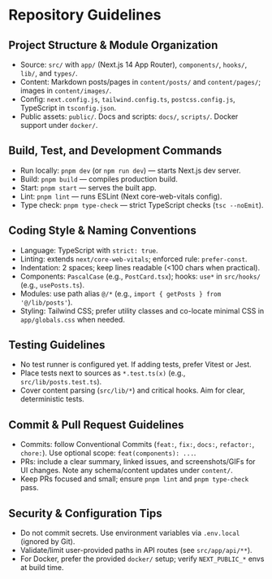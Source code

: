 # Repository Guidelines

## Project Structure & Module Organization
- Source: `src/` with `app/` (Next.js 14 App Router), `components/`, `hooks/`, `lib/`, and `types/`.
- Content: Markdown posts/pages in `content/posts/` and `content/pages/`; images in `content/images/`.
- Config: `next.config.js`, `tailwind.config.ts`, `postcss.config.js`, TypeScript in `tsconfig.json`.
- Public assets: `public/`. Docs and scripts: `docs/`, `scripts/`. Docker support under `docker/`.

## Build, Test, and Development Commands
- Run locally: `pnpm dev` (or `npm run dev`) — starts Next.js dev server.
- Build: `pnpm build` — compiles production build.
- Start: `pnpm start` — serves the built app.
- Lint: `pnpm lint` — runs ESLint (Next core-web-vitals config).
- Type check: `pnpm type-check` — strict TypeScript checks (`tsc --noEmit`).

## Coding Style & Naming Conventions
- Language: TypeScript with `strict: true`.
- Linting: extends `next/core-web-vitals`; enforced rule: `prefer-const`.
- Indentation: 2 spaces; keep lines readable (<100 chars when practical).
- Components: `PascalCase` (e.g., `PostCard.tsx`); hooks: `use*` in `src/hooks/` (e.g., `usePosts.ts`).
- Modules: use path alias `@/*` (e.g., `import { getPosts } from '@/lib/posts'`).
- Styling: Tailwind CSS; prefer utility classes and co-locate minimal CSS in `app/globals.css` when needed.

## Testing Guidelines
- No test runner is configured yet. If adding tests, prefer Vitest or Jest.
- Place tests next to sources as `*.test.ts(x)` (e.g., `src/lib/posts.test.ts`).
- Cover content parsing (`src/lib/*`) and critical hooks. Aim for clear, deterministic tests.

## Commit & Pull Request Guidelines
- Commits: follow Conventional Commits (`feat:`, `fix:`, `docs:`, `refactor:`, `chore:`). Use optional scope: `feat(components): ...`.
- PRs: include a clear summary, linked issues, and screenshots/GIFs for UI changes. Note any schema/content updates under `content/`.
- Keep PRs focused and small; ensure `pnpm lint` and `pnpm type-check` pass.

## Security & Configuration Tips
- Do not commit secrets. Use environment variables via `.env.local` (ignored by Git).
- Validate/limit user-provided paths in API routes (see `src/app/api/**`).
- For Docker, prefer the provided `docker/` setup; verify `NEXT_PUBLIC_*` envs at build time.


